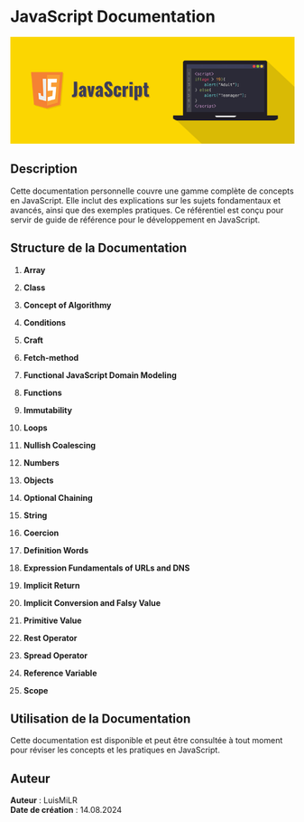 
# JavaScript Documentation

![JavaScript Logo](images/javascript_logo.png)

## Description

Cette documentation personnelle couvre une gamme complète de concepts en JavaScript. Elle inclut des explications sur les sujets fondamentaux et avancés, ainsi que des exemples pratiques. Ce référentiel est conçu pour servir de guide de référence pour le développement en JavaScript.

## Structure de la Documentation

1. **Array**
   

2. **Class**
  

3. **Concept of Algorithmy**


4. **Conditions**


5. **Craft**


6. **Fetch-method**
   

7. **Functional JavaScript Domain Modeling**


8. **Functions**


9. **Immutability**


10. **Loops**


11. **Nullish Coalescing**


12. **Numbers**
 

13. **Objects**


14. **Optional Chaining**


15. **String**


16. **Coercion**


17. **Definition Words**
  

18. **Expression Fundamentals of URLs and DNS**
    

19. **Implicit Return**


20. **Implicit Conversion and Falsy Value**


21. **Primitive Value**


22. **Rest Operator**


23. **Spread Operator**


24. **Reference Variable**


25. **Scope**


## Utilisation de la Documentation

Cette documentation est disponible et peut être consultée à tout moment pour réviser les concepts et les pratiques en JavaScript.

## Auteur

**Auteur** : LuisMiLR  
**Date de création** : 14.08.2024
